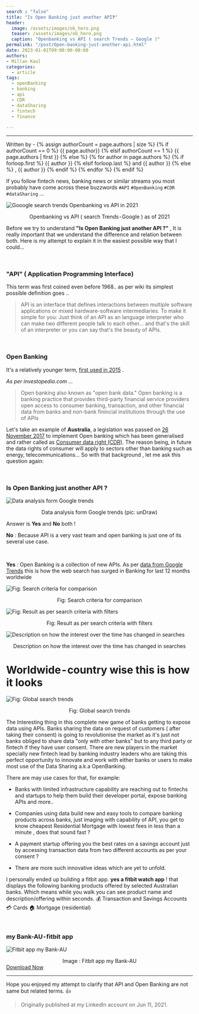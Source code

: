```yaml
---
search : "false"
title: "Is Open Banking just another API❓"
header:
  image: /assets/images/ob_hero.png
  teaser: /assets/images/ob_hero.png
  caption: "Openbanking vs API ( search Trends — Google )"
permalink: "/post/Open-banking-just-another-api.html"
date: 2023-01-01T09:00:00-00:00
authors:
- Millan Kaul
categories:
  - article
tags:
  - openBanking
  - banking
  - api
  - CDR
  - dataSharing
  - fintech
  - finance
  
---
```


<hr>
<p>
 Written by -
{% assign authorCount = page.authors | size %}
{% if authorCount == 0 %}
   {{ page.author}}
{% elsif authorCount == 1 %}
    {{ page.authors | first }}         
{% else %}
    {% for author in page.authors %}
        {% if forloop.first %}
            {{ author }}
        {% elsif forloop.last %}
            and {{ author }}
        {% else %}
            , {{ author }}
        {% endif %}
    {% endfor %}
{% endif %}
</p>

If you follow fintech news, banking news or similar streams you most probably have come across these buzzwords `#API`  `#OpenBanking`  `#CDR`  `#dataSharing` …

![Gooogle search trends Openbanking vs API in 2021](/assets/image/ob.png)
<figcaption align = "center">Openbanking vs API ( search Trends - Google ) as of 2021</figcaption> 

Before we try to understand **"Is Open Banking just another API ?"** , It is really important that we understand the difference and relation between both.
Here is my attempt to explain it in the easiest possible way that I could…

<br>

### "API" ( Application Programming Interface)
This term was first coined even before 1968.. as per wiki its simplest possible definition goes ..

> API is an interface that defines interactions between multiple software applications or mixed hardware-software intermediaries.
To make it simple for you: Just think of an API as an language interpreter who can make two different people talk to each other… and that's the skill of an interpreter or you can say that's the beauty of APIs.


<br>

### Open Banking

It's a relatively younger term, [first used in 2015](https://en.wikipedia.org/wiki/Open_banking#History) . 

_As per investopedia.com …_

> Open banking also known as "open bank data." Open banking is a banking practice that provides third-party financial service providers open access to consumer banking, transaction, and other financial data from banks and non-bank finincial institutions through the use of APIs

Let's take an example of **Australia**, a legislation was passed on <ins>26 November 2017</ins> to implement Open banking which has been generalised and rather called as [Consumer data right (CDR)](https://www.accc.gov.au/focus-areas/the-consumer-data-right).
The reason being, in future the data rights of consumer will apply to sectors other than banking such as energy, telecommunications…
So with that background , let me ask this question again:

<br>

### Is Open Banking just another API ?


![Data analysis form Google trends](/assets/image/ob_graph_man.png)
<figcaption align = "center">Data analysis form Google trends (pic: unDraw)</figcaption> 


Answer is **Yes** and **No** both !

**No** : Because API is a very vast team and open banking is just one of its several use case.

<br>

**Yes** : Open Banking is a collection of new APIs.
As per [data from Google Trends](https://trends.google.com/trends/explore?cat=37&q=open%20banking,api) this is how the web search has surged in Banking for last 12 months worldwide



![Fig: Search criteria for comparison](/assets/image/ob_criteria_for_comparison.png)
<figcaption align = "center">Fig: Search criteria for comparison</figcaption> 



![Fig: Result as per search criteria with filters](/assets/image/ob_graph_criteria.png)
<figcaption align = "center">Fig: Result as per search criteria with filters</figcaption> 



![Description on how the interest over the time has changed in searches](/assets/image/ob_desc_time_changed.png)
<figcaption align = "center">Description on how the interest over the time has changed in searches</figcaption> 


# Worldwide - country wise this is how it looks



![Fig: Global search trends](/assets/image/ob_global_trends.png)
<figcaption align = "center">Fig: Global search trends</figcaption> 

The Interesting thing in this complete new game of banks getting to expose data using APIs. Banks sharing the data on request of customers ( after taking their consent) is going to revolutionise the market as it's just not banks obliged to share data "only with other banks" but to any third party or fintech if they have user consent.
There are new players in the market specially new fintech lead by banking industry leaders who are taking this perfect opportunity to innovate and work with either banks or users to make most use of the Data Sharing a.k.a OpenBanking.

There are may use cases for that, for example:

- Banks with limited infrastructure capability are reaching out to fintechs and startups to help them build their developer portal, expose banking APIs and more..

- Companies using data build new and easy tools to compare banking products across banks, just imaging with capability of API, you get to know cheapest Residential Mortgage with lowest fees in less than a minute , does that sound fast ?

- A payment startup offering you the best rates on a savings account just by accessing transaction data from two different accounts as per your consent ?

- There are more such innovative ideas which are yet to unfold.


I personally ended up building a fitbit app. **yes a fitbit watch app** ! that displays the following banking products offered by selected Australian banks. Which means while you walk you can see product name and description/offering within seconds.
💰 Transaction and Savings Accounts
💳 Cards
🏠 Mortgage (residential)

<br>

### my Bank-AU - fitbit app


![Fitbit app my Bank-AU](/assets/image/ob_fitbit_my-bank-au.png)
<figcaption align = "center">Image : Fitbit app my Bank-AU</figcaption> 

 
<div markdown="0"><a href="https://gallery.fitbit.com/details/5cc641b2-86d5-4962-97f1-e39a7a83165b" target="_blank" class="btn btn--info">Download Now</a></div>

<hr>

Hope you enjoyed my attempt to clarify that API and Open Banking are not same but related terms. 👍️

> Originally published at my LinkedIn account on Jun 11, 2021.



